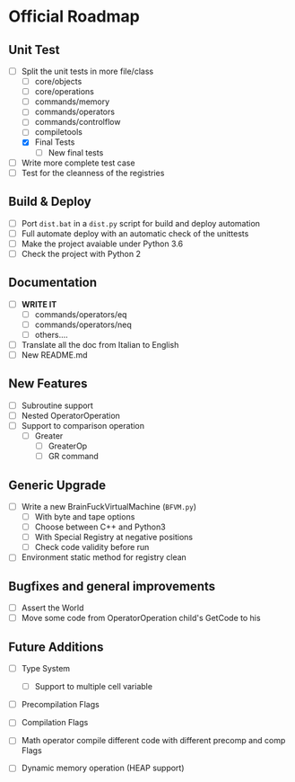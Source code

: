 # Official Roadmap
## Unit Test
- [ ] Split the unit tests in more file/class
    - [ ] core/objects
    - [ ] core/operations
    - [ ] commands/memory
    - [ ] commands/operators
    - [ ] commands/controlflow
    - [ ] compiletools
    - [x] Final Tests
        - [ ] New final tests
- [ ] Write more complete test case
- [ ] Test for the cleanness of the registries
## Build & Deploy
- [ ] Port `dist.bat` in a `dist.py` script for build and deploy automation
- [ ] Full automate deploy with an automatic check of the unittests
- [ ] Make the project avaiable under Python 3.6
- [ ] Check the project with Python 2
## Documentation
- [ ] **WRITE IT**
    - [ ] commands/operators/eq
    - [ ] commands/operators/neq
    - [ ] others....
- [ ] Translate all the doc from Italian to English
- [ ] New README.md
## New Features
- [ ] Subroutine support
- [ ] Nested OperatorOperation
- [ ] Support to comparison operation
    - [ ] Greater
        - [ ] GreaterOp
        - [ ] GR command
## Generic Upgrade
- [ ] Write a new BrainFuckVirtualMachine (`BFVM.py`)
    - [ ] With byte and tape options
    - [ ] Choose between C++ and Python3
    - [ ] With Special Registry at negative positions
    - [ ] Check code validity before run
- [ ] Environment static method for registry clean
## Bugfixes and general improvements
- [ ] Assert the World
- [ ] Move some code from OperatorOperation child's GetCode to his
## Future Additions
- [ ] Type System
    - [ ] Support to multiple cell variable
- [ ] Precompilation Flags
- [ ] Compilation Flags
- [ ] Math operator compile different code with different precomp and comp Flags
- [ ] Dynamic memory operation (HEAP support)

